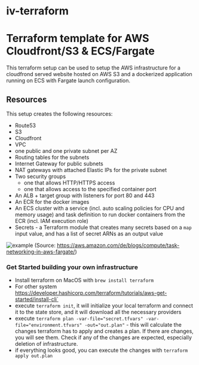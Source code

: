# iv-terraform

# Terraform template for AWS Cloudfront/S3 & ECS/Fargate

This terraform setup can be used to setup the AWS infrastructure
for a cloudfrond served website hosted on AWS S3 and a dockerized application running on ECS with Fargate launch
configuration.

## Resources

This setup creates the following resources:

- Route53
- S3
- Cloudfront
- VPC
- one public and one private subnet per AZ
- Routing tables for the subnets
- Internet Gateway for public subnets
- NAT gateways with attached Elastic IPs for the private subnet
- Two security groups
  - one that allows HTTP/HTTPS access
  - one that allows access to the specified container port
- An ALB + target group with listeners for port 80 and 443
- An ECR for the docker images
- An ECS cluster with a service (incl. auto scaling policies for CPU and memory usage)
  and task definition to run docker containers from the ECR (incl. IAM execution role)
- Secrets - a Terraform module that creates many secrets based on a `map` input value, and has a list of secret ARNs as an output value

![example](https://d2908q01vomqb2.cloudfront.net/1b6453892473a467d07372d45eb05abc2031647a/2018/01/26/Slide5.png "Infrastructure illustration")
(Source: https://aws.amazon.com/de/blogs/compute/task-networking-in-aws-fargate/)

### Get Started building your own infrastructure

- Install terraform on MacOS with `brew install terraform`
- For other system https://developer.hashicorp.com/terraform/tutorials/aws-get-started/install-cli`
- execute `terraform init`, it will initialize your local terraform and connect it to the state store, and it will download all the necessary providers
- execute `terraform plan -var-file="secret.tfvars" -var-file="environment.tfvars" -out="out.plan"` - this will calculate the changes terraform has to apply and creates a plan. If there are changes, you will see them. Check if any of the changes are expected, especially deletion of infrastructure.
- if everything looks good, you can execute the changes with `terraform apply out.plan`

